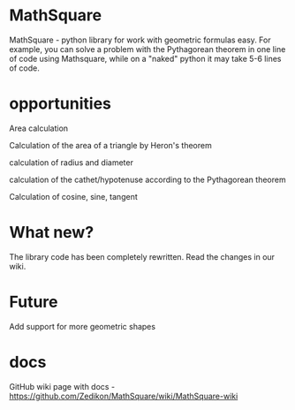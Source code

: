 # MathSquare
MathSquare - python library for work with geometric formulas easy.
For example, you can solve a problem with the Pythagorean theorem in one line of code using Mathsquare, while on a "naked" python it may take 5-6 lines of code.

# opportunities
Area calculation

Calculation of the area of a triangle by Heron's theorem

calculation of radius and diameter

calculation of the cathet/hypotenuse according to the Pythagorean theorem

Calculation of cosine, sine, tangent

# What new?

The library code has been completely rewritten. Read the changes in our wiki.

# Future
Add support for more geometric shapes

# docs
GitHub wiki page with docs - https://github.com/Zedikon/MathSquare/wiki/MathSquare-wiki